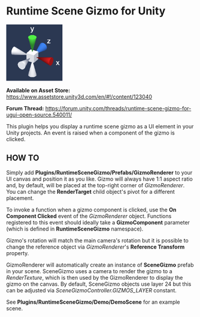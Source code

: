 # Runtime Scene Gizmo for Unity
![screenshot](screenshot.png)

**Available on Asset Store:** https://www.assetstore.unity3d.com/en/#!/content/123040

**Forum Thread:** https://forum.unity.com/threads/runtime-scene-gizmo-for-ugui-open-source.540011/

This plugin helps you display a runtime scene gizmo as a UI element in your Unity projects. An event is raised when a component of the gizmo is clicked.

## HOW TO
Simply add **Plugins/RuntimeSceneGizmo/Prefabs/GizmoRenderer** to your UI canvas and position it as you like. Gizmo will always have 1:1 aspect ratio and, by default, will be placed at the top-right corner of *GizmoRenderer*. You can change the **RenderTarget** child object's pivot for a different placement.

To invoke a function when a gizmo component is clicked, use the **On Component Clicked** event of the *GizmoRenderer* object. Functions registered to this event should ideally take a **GizmoComponent** parameter (which is defined in **RuntimeSceneGizmo** namespace).

Gizmo's rotation will match the main camera's rotation but it is possible to change the reference object via *GizmoRenderer*'s **Reference Transform** property.

GizmoRenderer will automatically create an instance of **SceneGizmo** prefab in your scene. SceneGizmo uses a camera to render the gizmo to a *RenderTexture*, which is then used by the GizmoRenderer to display the gizmo on the canvas. By default, SceneGizmo objects use layer 24 but this can be adjusted via *SceneGizmoController.GIZMOS_LAYER* constant.

See **Plugins/RuntimeSceneGizmo/Demo/DemoScene** for an example scene.